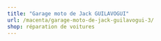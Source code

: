 ```yaml
---
title: "Garage moto de Jack GUILAVOGUI"
url: /macenta/garage-moto-de-jack-guilavogui-3/
shop: réparation de voitures
---
```

